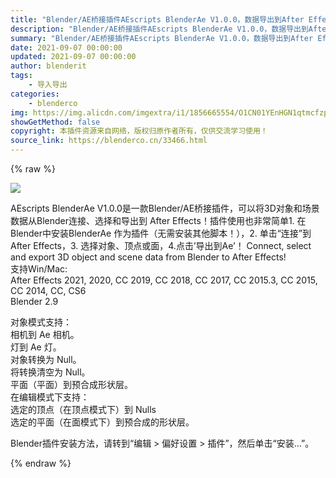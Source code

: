 ```yaml
---
title: "Blender/AE桥接插件AEscripts BlenderAe V1.0.0，数据导出到After Effects"
description: "Blender/AE桥接插件AEscripts BlenderAe V1.0.0，数据导出到After Effects"
summary: "Blender/AE桥接插件AEscripts BlenderAe V1.0.0，数据导出到After Effects"
date: 2021-09-07 00:00:00
updated: 2021-09-07 00:00:00
author: blenderit
tags: 
    - 导入导出
categories:
    - blenderco
img: https://img.alicdn.com/imgextra/i1/1856665554/O1CN01YEnHGN1qtmcfzpita_!!1856665554.jpg
showGetMethod: false
copyright: 本插件资源来自网络，版权归原作者所有，仅供交流学习使用！
source_link: https://blenderco.cn/33466.html
---
```


{% raw %}
<p><img class="aligncenter" src="https://img.c4dco.com/img/C4Dmx20210907113019.png"></p><p>AEscripts BlenderAe V1.0.0是一款Blender/AE桥接插件，可以将3D对象和场景数据从Blender连接、选择和导出到 After Effects！插件使用也非常简单1. 在 Blender中安装BlenderAe 作为插件（无需安装其他脚本！），2. 单击“连接”到 After Effects，3. 选择对象、顶点或面，4.点击’导出到Ae’！ Connect, select and export 3D object and scene data from Blender to After Effects!<br>
支持Win/Mac:<br>
After Effects 2021, 2020, CC 2019, CC 2018, CC 2017, CC 2015.3, CC 2015, CC 2014, CC, CS6<br>
Blender 2.9</p><p>对象模式支持：<br>
相机到 Ae 相机。<br>
灯到 Ae 灯。<br>
对象转换为 Null。<br>
将转换清空为 Null。<br>
平面（平面）到预合成形状层。<br>
在编辑模式下支持：<br>
选定的顶点（在顶点模式下）到 Nulls<br>
选定的平面（在面模式下）到预合成的形状层。</p><p>Blender插件安装方法，请转到“编辑 &gt; 偏好设置 &gt; 插件”，然后单击“安装…”。</p>
<div style="display: none">blenderco</div>
{% endraw %}